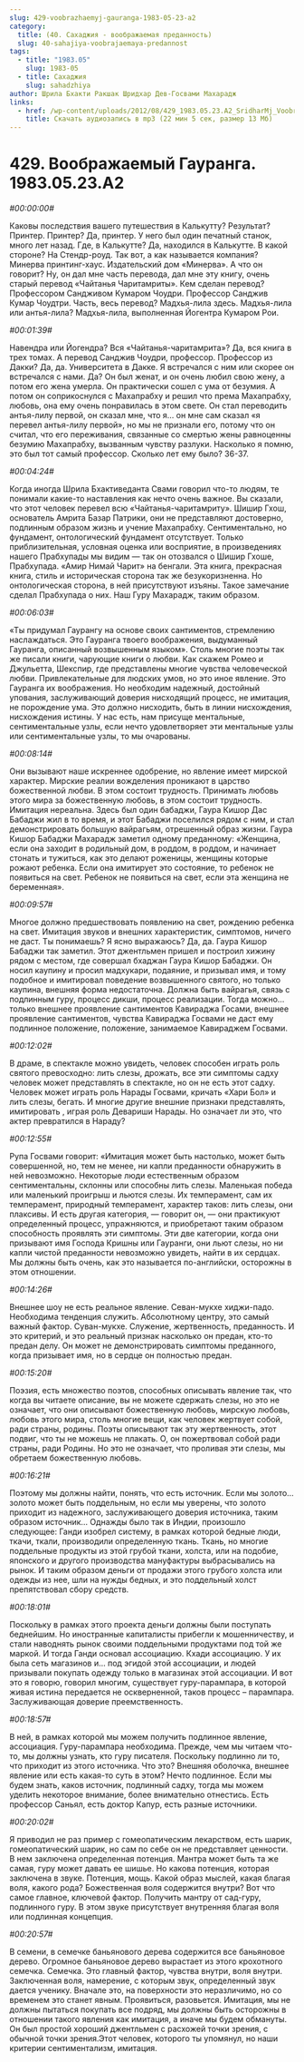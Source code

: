 ```yaml
---
slug: 429-voobrazhaemyj-gauranga-1983-05-23-a2
category:
  title: (40. Сахаджия - воображаемая преданность)
  slug: 40-sahajiya-voobrajaemaya-predannost
tags:
  - title: "1983.05"
    slug: 1983-05
  - title: Сахаджия
    slug: sahadzhiya
author: Шрила Бхакти Ракшак Шридхар Дев-Госвами Махарадж
links:
  - href: /wp-content/uploads/2012/08/429_1983.05.23.A2_SridharMj_Voobrajaemiy_Gauranga.mp3
    title: Скачать аудиозапись в mp3 (22 мин 5 сек, размер 13 Мб)
---
```


# 429. Воображаемый Гауранга. 1983.05.23.A2

*#00:00:00#*

Каковы последствия вашего путешествия в Калькутту? Результат? Принтер. Принтер? Да, принтер. У него был один печатный станок, много лет назад. Где, в Калькутте? Да, находился в Калькутте. В какой стороне? На Стендр-роуд. Так вот, а как называется компания? Минерва принтинг-хаус. Издательский дом «Минерва». А что он говорит? Ну, он дал мне часть перевода, дал мне эту книгу, очень старый перевод «Чайтанья Чаритамриты». Кем сделан перевод? Профессором Сандживом Кумаром Чоудри. Профессор Санджив Кумар Чоудтри. Часть, весь перевод? Мадхья-лила здесь. Мадхья-лила или антья-лила? Мадхья-лила, выполненная Йогентра Кумаром Рои.

*#00:01:39#*

Навендра или Йогендра? Вся «Чайтанья-чаритамрита»? Да, вся книга в трех томах. А перевод Санджив Чоудри, профессор. Профессор из Дакки? Да, да. Университета в Дакке. Я встречался с ним или скорее он встречался с нами. Да? Он был женат, и он очень любил свою жену, а потом его жена умерла. Он практически сошел с ума от безумия. А потом он соприкоснулся с Махапрабху и решил что према Махапрабху, любовь, она ему очень понравилась в этом свете. Он стал переводить антья-лилу первой, он сказал мне, что я… он мне сам сказал «я перевел антья-лилу первой», но мы не признали его, потому что он считал, что его переживания, связанные со смертью жены равноценны безумию Махапрабху, вызванным чувству разлуки. Насколько я помню, это был тот самый профессор. Сколько лет ему было? 36-37.

*#00:04:24#*

Когда иногда Шрила Бхактиведанта Свами говорил что-то людям, те понимали какие-то наставления как нечто очень важное. Вы сказали, что этот человек перевел всю «Чайтанья-чаритамриту». Шишир Гхош, основатель Амрита Базар Патрики, они не представляют достоверно, подлинным образом жизнь и учение Махапрабху. Сентиментально, но фундамент, онтологический фундамент отсутствует. Только приблизительная, условная оценка или восприятие, в произведениях нашего Прабхупады мы видим — так он отозвался о Шишир Гхоше, Прабхупада. «Амир Нимай Чарит» на бенгали. Эта книга, прекрасная книга, стиль и историческая сторона так же безукоризненна. Но онтологическая сторона, в ней присутствуют изъяны. Такое замечание сделал Прабхупада о них. Наш Гуру Махарадж, таким образом.

*#00:06:03#*

«Ты придумал Гаурангу на основе своих сантиментов, стремлению наслаждаться. Это Гауранга твоего воображения, выдуманный Гауранга, описанный возвышенным языком». Столь многие поэты так же писали книги, чарующие книги о любви. Как скажем Ромео и Джульетта, Шекспир, где представлены многие чувства человеческой любви. Привлекательные для людских умов, но это иное явление. Это Гауранга их воображения. Но необходим надежный, достойный упования, заслуживающий доверия нисходящий процесс, не имитация, не порождение ума. Это должно нисходить, быть в линии нисхождения, нисхождения истины. У нас есть, нам присуще ментальные, сентиментальные узлы, если нечто удовлетворяет эти ментальные узлы или сентиментальные узлы, то мы очарованы.

*#00:08:14#*

Они вызывают наше искреннее одобрение, но явление имеет мирской характер. Мирские реалии вожделения проникают в царство божественной любви. В этом состоит трудность. Принимать любовь этого мира за божественную любовь, в этом состоит трудность. Имитация нереальна. Здесь был один бабаджи, Гаура Кишор Дас Бабаджи жил в то время, и этот Бабаджи поселился рядом с ним, и стал демонстрировать большую вайрагьям, отрешенный образ жизни. Гаура Кишор Бабаджи Махарадж заметил одному преданному: «Женщина, если она заходит в родильный дом, в роддом, в роддом, и начинает стонать и тужиться, как это делают роженицы, женщины которые рожают ребенка. Если она имитирует это состояние, то ребенок не появиться на свет. Ребенок не появиться на свет, если эта женщина не беременная».

*#00:09:57#*

Многое должно предшествовать появлению на свет, рождению ребенка на свет. Имитация звуков и внешних характеристик, симптомов, ничего не даст. Ты понимаешь? Я ясно выражаюсь? Да, да. Гаура Кишор Бабаджи так заметил. Этот джентльмен пришел и построил хижину рядом с местом, где совершал бхаджан Гаура Кишор Бабаджи. Он носил каупину и просил мадхукари, подаяние, и призывал имя, и тому подобное и имитировал поведение возвышенного святого, но только каупина, внешняя форма недостаточна. Должна быть вайрагья, связь с подлинным гуру, процесс дикши, процесс реализации. Тогда можно… только внешнее проявление сантиментов Кавираджа Госами, внешнее проявление сантиментов, чувства Кавираджа Госвами не даст ему подлинное положение, положение, занимаемое Кавираджем Госвами.

*#00:12:02#*

В драме, в спектакле можно увидеть, человек способен играть роль святого превосходно: лить слезы, дрожать, все эти симптомы садху человек может представлять в спектакле, но он не есть этот садху. Человек может играть роль Нарады Госвами, кричать «Хари Бол» и лить слезы, бегать. И многие другие внешние признаки представлять, имитировать , играя роль Девариши Нарады. Но означает ли это, что актер превратился в Нараду?

*#00:12:55#*

Рупа Госвами говорит: «Имитация может быть настолько, может быть совершенной, но, тем не менее, ни капли преданности обнаружить в ней невозможно. Некоторые люди естественным образом сентиментальны, склонны или способны лить слезы. Маленькая победа или маленький проигрыш и льются слезы. Их темперамент, сам их темперамент, природный темперамент, характер таков: лить слезы, они плаксивы. И есть другая категория, — говорит он, — они практикуют определенный процесс, упражняются, и приобретают таким образом способность проявлять эти симптомы. Эти две категории, когда они призывают имя Господа Кришны или Гауранги, они льют слезы, но ни капли чистой преданности невозможно увидеть, найти в их сердцах. Мы должны быть очень, как это называется по-английски, осторожны в этом отношении.

*#00:14:26#*

Внешнее шоу не есть реальное явление. Севан-мукхе хиджи-падо. Необходима тенденция служить. Абсолютному центру, это самый важный фактор. Суван-мукхе. Служение, жертвенность, преданность. И это критерий, и это реальный признак насколько он предан, кто-то предан делу. Он может не демонстрировать симптомы преданного, когда призывает имя, но в сердце он полностью предан.

*#00:15:20#*

Поэзия, есть множество поэтов, способных описывать явление так, что когда вы читаете описание, вы не можете сдержать слезы, но это не означает, что они описывают божественную любовь, мирскую любовь, любовь этого мира, столь многие вещи, как человек жертвует собой, ради страны, родины. Поэты описывают так эту жертвенность, этот подвиг, что ты не можешь не плакать. О, он пожертвовал собой ради страны, ради Родины. Но это не означает, что проливая эти слезы, мы обретаем божественную любовь.

*#00:16:21#*

Поэтому мы должны найти, понять, что есть источник. Если мы золото… золото может быть поддельным, но если мы уверены, что золото приходит из надежного, заслуживающего доверия источника, таким образом источник… Однажды было так в Индии, произошло следующее: Ганди изобрел систему, в рамках которой бедные люди, ткачи, ткали, производили определенную ткань. Ткань, но многие поддельные продукты из этой грубой ткани, холста, или на подобие, японского и другого производства мануфактуры выбрасывались на рынок. И таким образом деньги от продажи этого грубого холста или одежды из нее, шли на нужды бедных, и это поддельный холст препятствовал сбору средств.

*#00:18:01#*

Поскольку в рамках этого проекта деньги должны были поступать беднейшим. Но иностранные капиталисты прибегли к мошенничеству, и стали наводнять рынок своими поддельными продуктами под той же маркой. И тогда Ганди основал ассоциацию. Кхади ассоциацию. У их была сеть магазинов и… под эгидой этой ассоциации, и людей призывали покупать одежду только в магазинах этой ассоциации. И вот это я говорю, говорил многим, существует гуру-парампара, в которой живая истина передается не оскверненной, таков процесс – парампара. Заслуживающая доверие преемственность.

*#00:18:57#*

В ней, в рамках которой мы можем получить подлинное явление, ассоциация. Гуру-парампара необходима. Прежде, чем мы читаем что-то, мы должны узнать, кто гуру писателя. Поскольку подлинно ли то, что приходит из этого источника. Что это? Внешняя оболочка, внешнее явление или есть какая-то суть в этом? Нечто подлинное. Если мы будем знать, каков источник, подлинный садху, тогда мы можем уделить некоторое внимание, более внимательно отнестись. Есть профессор Саньял, есть доктор Капур, есть разные источники.

*#00:20:02#*

Я приводил не раз пример с гомеопатическим лекарством, есть шарик, гомеопатический шарик, но сам по себе он не представляет ценности. В нем заключена определенная потенция. Мантра может быть та же самая, гуру может давать ее шишье. Но какова потенция, которая заключена в звуке. Потенция, мощь. Какой образ мыслей, какая благая воля, какого рода? Божественная воля содержится внутри? Вот что самое главное, ключевой фактор. Получить мантру от сад-гуру, подлинного гуру. В этом звуке присутствует внутренняя благая воля или подлинная концепция.

*#00:20:57#*

В семени, в семечке баньянового дерева содержится все баньяновое дерево. Огромное баньяновое дерево вырастает из этого крохотного семечка. Семечка. Это главный фактор, чувства внутри, воля внутри. Заключенная воля, намерение, с которым звук, определенный звук дается ученику. Вначале это, на поверхности это неразличимо, но со временем это станет явным. Проявиться, разовьется. Имитация, мы не должны пытаться покупать все подряд, мы должны быть осторожны в отношении такого явления как имитация, а иначе мы будем обмануты. Он был простой хороший джентльмен с расхожей точки зрения, с обычной точки зрения.Этот человек, которого ты упомянул, но наши критерии сентиментализм, имитация.

